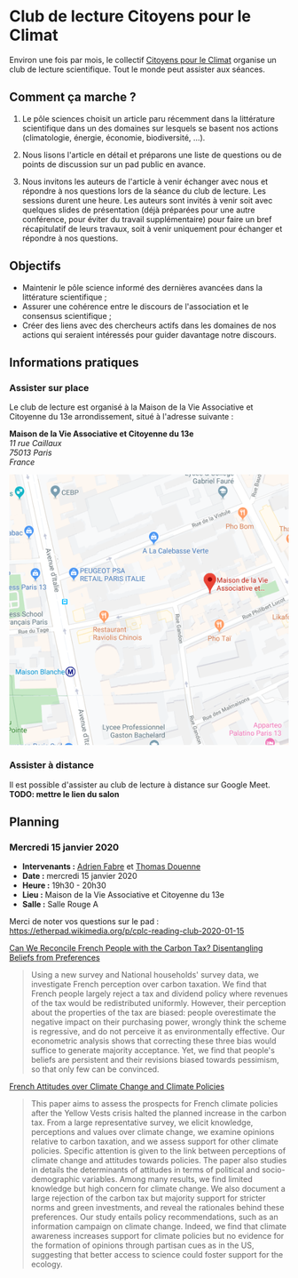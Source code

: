 # Club de lecture Citoyens pour le Climat

Environ une fois par mois, le collectif [Citoyens pour le
Climat](https://citoyenspourleclimat.org/) organise un club de lecture
scientifique. Tout le monde peut assister aux séances.

## Comment ça marche ?

1. Le pôle sciences choisit un article paru récemment dans la littérature
   scientifique dans un des domaines sur lesquels se basent nos actions
   (climatologie, énergie, économie, biodiversité, …).

2. Nous lisons l'article en détail et préparons une liste de questions ou de
   points de discussion sur un pad public en avance.

3. Nous invitons les auteurs de l'article à venir échanger avec nous et
   répondre à nos questions lors de la séance du club de lecture. Les sessions
   durent une heure. Les auteurs sont invités à venir soit avec quelques slides
   de présentation (déjà préparées pour une autre conférence, pour éviter du
   travail supplémentaire) pour faire un bref récapitulatif de leurs travaux,
   soit à venir uniquement pour échanger et répondre à nos questions.

## Objectifs

- Maintenir le pôle science informé des dernières avancées dans la littérature
  scientifique ;
- Assurer une cohérence entre le discours de l'association et le consensus
  scientifique ;
- Créer des liens avec des chercheurs actifs dans les domaines de nos actions
  qui seraient intéressés pour guider davantage notre discours.

## Informations pratiques

### Assister sur place

Le club de lecture est organisé à la Maison de la Vie Associative et Citoyenne
du 13e arrondissement, situé à l'adresse suivante :

**Maison de la Vie Associative et Citoyenne du 13e**  
*11 rue Caillaux*  
*75013 Paris*  
*France*

[![](img/mvac.png)](https://goo.gl/maps/PgTRFHvsoxpsmzsT7)

### Assister à distance

Il est possible d'assister au club de lecture à distance sur Google Meet.
**TODO: mettre le lien du salon**

## Planning

### Mercredi 15 janvier 2020

* **Intervenants :**
  [Adrien Fabre](https://www.parisschoolofeconomics.eu/en/fabre-adrien/) et
  [Thomas Douenne](https://www.parisschoolofeconomics.eu/en/douenne-thomas/)
* **Date :** mercredi 15 janvier 2020
* **Heure :** 19h30 - 20h30
* **Lieu :** Maison de la Vie Associative et Citoyenne du 13e
* **Salle :** Salle Rouge A

Merci de noter vos questions sur le pad :
<https://etherpad.wikimedia.org/p/cplc-reading-club-2020-01-15>

[Can We Reconcile French People with the Carbon Tax? Disentangling Beliefs from
Preferences](http://faere.fr/pub/PolicyPapers/Douenne_Fabre_FAERE_PP2019.05.pdf)

> Using a new survey and National households' survey data, we investigate
> French perception over carbon taxation. We find that French people largely
> reject a tax and dividend policy where revenues of the tax would be
> redistributed uniformly. However, their perception about the properties of
> the tax are biased: people overestimate the negative impact on their
> purchasing power, wrongly think the scheme is regressive, and do not perceive
> it as environmentally effective. Our econometric analysis shows that
> correcting these three bias would suffice to generate majority acceptance.
> Yet, we find that people's beliefs are persistent and their revisions biased
> towards pessimism, so that only few can be convinced.

[French Attitudes over Climate Change and Climate
Policies](http://faere.fr/pub/PolicyPapers/Douenne_Fabre_FAERE_PP2019.06.pdf)

> This paper aims to assess the prospects for French climate policies after the
> Yellow Vests crisis halted the planned increase in the carbon tax. From a
> large representative survey, we elicit knowledge, perceptions and values over
> climate change, we examine opinions relative to carbon taxation, and we
> assess support for other climate policies. Specific attention is given to the
> link between perceptions of climate change and attitudes towards policies.
> The paper also studies in details the determinants of attitudes in terms of
> political and socio-demographic variables. Among many results, we find
> limited knowledge but high concern for climate change. We also document a
> large rejection of the carbon tax but majority support for stricter norms and
> green investments, and reveal the rationales behind these preferences. Our
> study entails policy recommendations, such as an information campaign on
> climate change. Indeed, we find that climate awareness increases support for
> climate policies but no evidence for the formation of opinions through
> partisan cues as in the US, suggesting that better access to science could
> foster support for the ecology.


